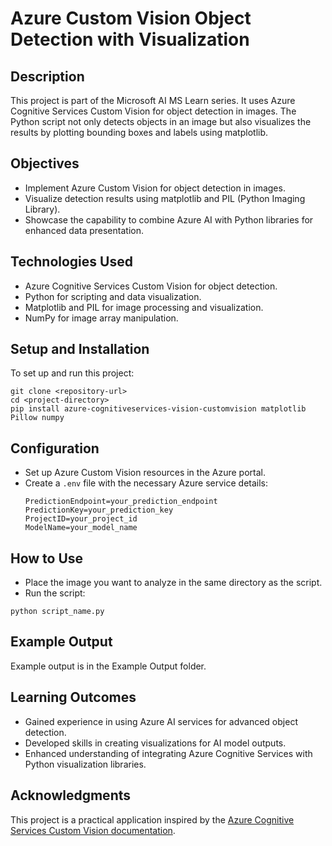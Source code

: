 # Azure Custom Vision Object Detection with Visualization

## Description
This project is part of the Microsoft AI MS Learn series. It uses Azure Cognitive Services Custom Vision for object detection in images. The Python script not only detects objects in an image but also visualizes the results by plotting bounding boxes and labels using matplotlib.

## Objectives
- Implement Azure Custom Vision for object detection in images.
- Visualize detection results using matplotlib and PIL (Python Imaging Library).
- Showcase the capability to combine Azure AI with Python libraries for enhanced data presentation.

## Technologies Used
- Azure Cognitive Services Custom Vision for object detection.
- Python for scripting and data visualization.
- Matplotlib and PIL for image processing and visualization.
- NumPy for image array manipulation.

## Setup and Installation
To set up and run this project:

```
git clone <repository-url>
cd <project-directory>
pip install azure-cognitiveservices-vision-customvision matplotlib Pillow numpy
```

## Configuration
- Set up Azure Custom Vision resources in the Azure portal.
- Create a `.env` file with the necessary Azure service details:
  ```
  PredictionEndpoint=your_prediction_endpoint
  PredictionKey=your_prediction_key
  ProjectID=your_project_id
  ModelName=your_model_name
  ```

## How to Use
- Place the image you want to analyze in the same directory as the script.
- Run the script:

```
python script_name.py
```

## Example Output
Example output is in the Example Output folder.

## Learning Outcomes
- Gained experience in using Azure AI services for advanced object detection.
- Developed skills in creating visualizations for AI model outputs.
- Enhanced understanding of integrating Azure Cognitive Services with Python visualization libraries.

## Acknowledgments
This project is a practical application inspired by the [Azure Cognitive Services Custom Vision documentation](https://docs.microsoft.com/azure/cognitive-services/custom-vision-service/).

